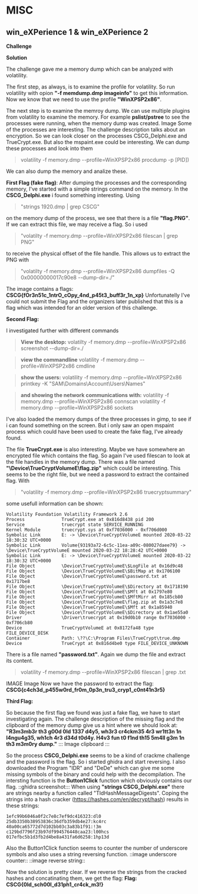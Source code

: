# MISC

## win_eXPerience 1 & win_eXPerience 2

**Challenge**


**Solution**

The challenge gave me a memory dump which can be analyzed with volatility.

The first step, as always, is to examine the profile for volatility.
So run volatility with opion **"-f memdump.dmp imageinfo"** to get this information. 
Now we know that we need to use the profile **"WinXPSP2x86"**.

The next step is to examine the memroy dump. We can use multiple plugins from volatility to examine the memory.
For example **pslist/pstree** to see the processes were running, when the memory dump was created.
Image
Some of the processes are interesting. The challenge description talks about an encryption. So we can look closer on the processes CSCG_Delphi.exe and TrueCrypt.exe.
But also the mspaint.exe could be interesting.
We can dump these processes and look into them 

> volatility -f memory.dmp --profile=WinXPSP2x86 procdump -p [PID])

We can also dump the memory and analize these.

**First Flag (fake flag)**:
After dumping the processes and the corresponding memory, I've started with a simple strings command on the memory.
In the **CSCG_Delphi.exe** i found something interesting. Using 

> "strings 1920.dmp | grep CSCG" 

on the memory dump of the process, we see that there is a file **"flag.PNG"**. If we can extract this file, we may receive a flag.
So i used 

> "volatilty -f memory.dmp --profile=WinXPSP2x86 filescan | grep PNG" 

to receive the physical offset of the file handle. 
This allows us to extract the PNG with 

> "volatilty -f memory.dmp --profile=WinXPSP2x86 dumpfiles -Q 0x00000000017c90e8 --dump-dir=./"

The image contains a flags: **CSCG{fOr3n51c\_1ntrO\_cOpy\_4nd\_p45t3\_buff3r\_1n\_xp}**
Unfortunatelly I've could not submit the Flag and the organizers later published that this is a flag which was intended for an older version of this challenge. 

**Second Flag:**

I investigated further with different commands

> **View the desktop:**
volatilty -f memory.dmp --profile=WinXPSP2x86 screenshot --dump-dir=./

> **view the commandline**
volatility -f memory.dmp --profile=WinXPSP2x86 cmdline

> **show the users:**
volatility -f memory.dmp --profile=WinXPSP2x86 printkey -K "SAM\Domains\Account\Users\Names"

> **and showing the network communications with:**
volatility -f memory.dmp --profile=WinXPSP2x86 connscan
volatility -f memory.dmp --profile=WinXPSP2x86 sockets

I've also loaded the memory dumps of the three processes in gimp, to see if i can found something on the screen. But i only saw an open mspaint process which could have been used to create the fake flag, I've already found.

The file **TrueCrypt.exe** is also interesting. Maybe we have somewhere an encrypted file which contains the flag.
So again I've used filescan to look at the file handles in the memory dump.
There was a file named **"\Device\TrueCryptVolumeE\flag.zip"** which could be interesting.
This seems to be the right file, but we need a password to extract the contained flag.
With 
> "volatility -f memory.dmp --profile=WinXPSP2x86 truecryptsummary"

some usefull information can be shown:
```
Volatility Foundation Volatility Framework 2.6
Process              TrueCrypt.exe at 0x816d8438 pid 200
Service              truecrypt state SERVICE_RUNNING
Kernel Module        truecrypt.sys at 0xf7036000 - 0xf706d000
Symbolic Link        E: -> \Device\TrueCryptVolumeE mounted 2020-03-22 18:30:32 UTC+0000
Symbolic Link        Volume{93193a72-6c5c-11ea-a09c-080027daee79} -> \Device\TrueCryptVolumeE mounted 2020-03-22 18:28:42 UTC+0000
Symbolic Link        E: -> \Device\TrueCryptVolumeE mounted 2020-03-22 18:30:32 UTC+0000
File Object          \Device\TrueCryptVolumeE\$LogFile at 0x16d9c48
File Object          \Device\TrueCryptVolumeE\$BitMap at 0x1706100
File Object          \Device\TrueCryptVolumeE\password.txt at 0x1717be8
File Object          \Device\TrueCryptVolumeE\$Directory at 0x1718190
File Object          \Device\TrueCryptVolumeE\$Mft at 0x1797e80
File Object          \Device\TrueCryptVolumeE\$MftMirr at 0x185cb80
File Object          \Device\TrueCryptVolumeE\flag.zip at 0x1a3c7e8
File Object          \Device\TrueCryptVolumeE\$Mft at 0x1a85940
File Object          \Device\TrueCryptVolumeE\$Directory at 0x1ae55a0
Driver               \Driver\truecrypt at 0x19d0b10 range 0xf7036000 - 0xf706cb80
Device               TrueCryptVolumeE at 0x8172fa48 type FILE_DEVICE_DISK
Container            Path: \??\C:\Program Files\TrueCrypt\true.dmp
Device               TrueCrypt at 0x816d4be0 type FILE_DEVICE_UNKNOWN
```

There is a file named **"password.txt"**. 
Again we dump the file and extract its content. 

> volatility -f memory.dmp --profile=WinXPSP2x86 filescan | grep .txt

IMAGE
Image
Now we have the password to extract the flag:
**CSCG{c4ch3d\_p455w0rd\_fr0m\_0p3n\_tru3\_cryp1\_c0nt41n3r5}**

**Third Flag:**

So because the first flag we found was just a fake flag, we have to start investigating again. 
The challenge description of the missing flag and the clipboard of the memory dump give us a hint where we should look at:
**"R3m3mb3r th3 g00d 0ld 1337 d4y5, wh3r3 cr4ckm35 4r3 wr1tt3n 1n l4ngu4g35, wh1ch 4r3 d34d t0d4y. H4v3 fun t0 f1nd th15 5m4ll g3m 1n th3 m3m0ry dump."**
::: Image clipboard ::: 

So the process **CSCG_Delphi.exe** seems to be a kind of crackme challenge and the password is the flag.
So i started ghidra and start reversing. I also downloaded the Program "IDR" and "DeDe" which can give me some missing symbols of the binary and could help with the decompilation.
The intersting function is the **Button1Click** function which obviously contains our flag.
::ghidra screenshot:::
When using **"strings CSCG_Delphi.exe"** there are strings nearby a function called "TIdHashMessageDigests". Coping the strings into a hash cracker (https://hashes.com/en/decrypt/hash) results in these strings:

```
1efc99b6046a0f2c7e8c7ef9dc416323:dl0
25db3350b38953836c36dfb359db4e27:kc4rc
40a00ca65772d7d102bb03c3a83b1f91:!3m
c129bd7796f23b97df994576448caa23:l00hcs
017efbc5b1d3fb2d4be8a431fa6d6258:1hp13d
```

Also the Button1Click function seems to counter the number of underscore symbols and also uses a string reversing function. 
::image underscore counter::
::image reverse string::

Now the solution is pretty clear. If we reverse the strings from the cracked hashes and concatinating them, we get the flag:
**Flag: CSCG{0ld_sch00l_d31ph1_cr4ck_m3!}**

